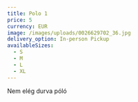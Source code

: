 ```yaml
---
title: Polo 1
price: 5
currency: EUR
image: /images/uploads/0026629702_36.jpg
delivery_option: In-person Pickup
availableSizes:
  - S
  - M
  - L
  - XL
---
```

N﻿em elég durva póló
